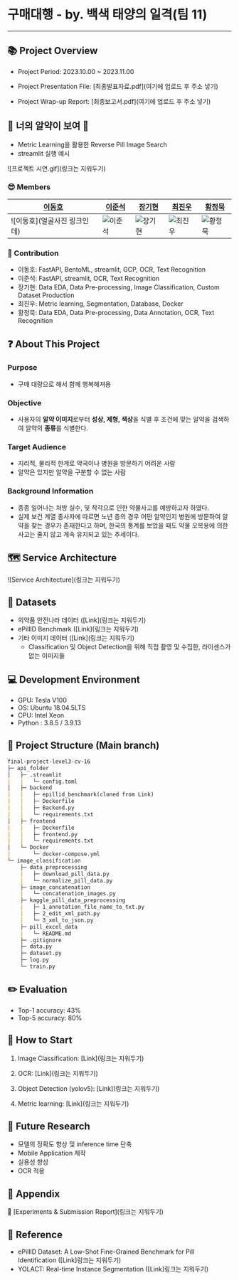 # 구매대행 - by. 백색 태양의 일격(팀 11)

---

## 📚 Project Overview

- Project Period: 2023.10.00 ~ 2023.11.00

- Project Presentation File: [최종발표자료.pdf](여기에 업로드 후 주소 넣기)

- Project Wrap-up Report: [최종보고서.pdf](여기에 업로드 후 주소 넣기)


## 👀 너의 알약이 보여 💊

- Metric Learning을 활용한 Reverse Pill Image Search
- streamlit 실행 예시

![프로젝트 시연.gif](링크는 지워두기)

### 😎 Members

| [이동호](https://github.com/malchaa) | [이준석](https://github.com/hansanlee1208) | [장기현](https://github.com/Janggihyeon) | [최진우](https://github.com/wlsgudy3) | [황정묵](https://github.com/hwangjello) |
| --- | --- | --- | --- | --- |
| ![이동호](얼굴사진 링크인데) | ![이준석](필요없을듯?) | ![장기현](이하생략) | ![최진우](깔쌈하게넣기?) | ![황정묵](고민) |

### 🤗 Contribution

- 이동호: FastAPI, BentoML, streamlit, GCP, OCR, Text Recognition
- 이준석: FastAPI, streamlit, OCR, Text Recognition
- 장기현: Data EDA, Data Pre-processing, Image Classification, Custom Dataset Production
- 최진우: Metric learning, Segmentation, Database, Docker
- 황정묵: Data EDA, Data Pre-processing, Data Annotation, OCR, Text Recognition

## **❓ About This Project**

### Purpose

- 구매 대량으로 해서 함께 행복해져용

### Objective

- 사용자의 **알약 이미지**로부터 **성상, 제형, 색상**을 식별 후 조건에 맞는 알약을 검색하여 알약의 **종류**를 식별한다.

### Target Audience

- 지리적, 물리적 한계로 약국이나 병원을 방문하기 어려운 사람
- 알약은 있지만 알약을 구분할 수 없는 사람

### Background Information

- 종종 일어나는 처방 실수, 및 착각으로 인한 약물사고를 예방하고자 하였다.
- 실제 보건 계열 종사자에 따르면 노년 층의 경우 어떤 알약인지 병원에 방문하여 알약을 찾는 경우가 존재한다고 하며, 한국의 통계를 보았을 때도 약물 오복용에 의한 사고는 줄지 않고 계속 유지되고 있는 추세이다.

## 🗺 Service Architecture

![Service Architecture](링크는 지워두기)

## 💾 Datasets

- 의약품 안전나라 데이터 ([Link](링크는 지워두기)
- ePillID Benchmark ([Link](링크는 지워두기)
- 기타 이미지 데이터 ([Link](링크는 지워두기)
    - Classification 및 Object Detection을 위해 직접 촬영 및 수집한, 라이센스가 없는 이미지들

## 💻 **Development Environment**

- GPU: Tesla V100
- OS: Ubuntu 18.04.5LTS
- CPU: Intel Xeon
- Python : 3.8.5 / 3.9.13

## 📁 Project Structure (Main branch)

```markdown
final-project-level3-cv-16
├─ api_folder
│   ├─ .streamlit
|   |   └─ config.toml
│   ├─ backend
|   |   ├─ epillid_benchmark(cloned from Link)
|   |   ├─ Dockerfile
|   |   ├─ Backend.py
|   |   └─ requirements.txt
│   ├─ frontend
|   |   ├─ Dockerfile
|   |   ├─ frontend.py
|   |   └─ requirements.txt
│   └─ Docker
|       └─ docker-compose.yml  
└─ image_classification
    ├─ data_preprocessing
    |   ├─ download_pill_data.py 
    |   └─ normalize_pill_data.py
    ├─ image_concatenation
    |   └─ concatenation_images.py
    ├─ kaggle_pill_data_preprocessing
    |   ├─ 1_annotation_file_name_to_txt.py
    |   ├─ 2_edit_xml_path.py
    |   └─ 3_xml_to_json.py
    ├─ pill_excel_data
    |   └─ README.md
    ├─ .gitignore
    ├─ data.py
    ├─ dataset.py
    ├─ log.py
    └─ train.py
```

## ✏️ Evaluation

- Top-1 accuracy: 43%
- Top-5 accuracy: 80%

## 🚀 How to Start

1. Image Classification: [Link](링크는 지워두기)
    
2. OCR: [Link](링크는 지워두기)
    
3. Object Detection (yolov5): [Link](링크는 지워두기)

4. Metric learning: [Link](링크는 지워두기)

## 🔎 Future Research

- 모델의 정확도 향상 및 inference time 단축
- Mobile Application 제작
- 실용성 향상
- OCR 적용

## 📎 Appendix

📄 [Experiments & Submission Report](링크는 지워두기)

## 📜 Reference

- ePillID Dataset: A Low-Shot Fine-Grained Benchmark for Pill Identification ([Link]링크는 지워두기)
- YOLACT: Real-time Instance Segmentation ([Link]링크는 지워두기)

